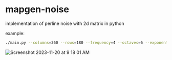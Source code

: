# mapgen-noise
implementation of perline noise with 2d matrix in python

example:

```sh
./main.py --columns=360 --rows=180 --frequency=4 --octaves=6 --exponent=2.1 --offset=-1.2 --multiplier=2.4
```

![Screenshot 2023-11-20 at 9 18 01 AM](https://github.com/david-wolgemuth/mapgen-noise/assets/11606807/1b7744da-8ab7-4656-ae06-246d0d6d24ad)
